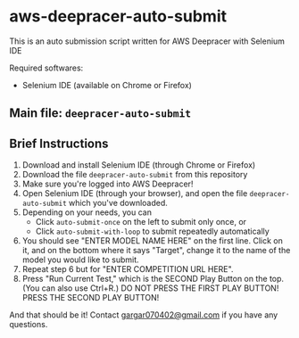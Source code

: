 # aws-deepracer-auto-submit
This is an auto submission script written for AWS Deepracer with Selenium IDE

Required softwares:
- Selenium IDE (available on Chrome or Firefox)

## Main file: `deepracer-auto-submit`

## Brief Instructions
1. Download and install Selenium IDE (through Chrome or Firefox)
2. Download the file `deepracer-auto-submit` from this repository
3. Make sure you're logged into AWS Deepracer!
4. Open Selenium IDE (through your browser), and open the file `deepracer-auto-submit` which you've downloaded.
5. Depending on your needs, you can
	- Click `auto-submit-once` on the left to submit only once, or
	- Click `auto-submit-with-loop` to submit repeatedly automatically
6. You should see "ENTER MODEL NAME HERE" on the first line. Click on it, and on the bottom where it says "Target", change it to the name of the model you would like to submit.
7. Repeat step 6 but for "ENTER COMPETITION URL HERE".
8. Press "Run Current Test," which is the SECOND Play Button on the top. (You can also use Ctrl+R.) DO NOT PRESS THE FIRST PLAY BUTTON! PRESS THE SECOND PLAY BUTTON!

And that should be it! Contact gargar070402@gmail.com if you have any questions.